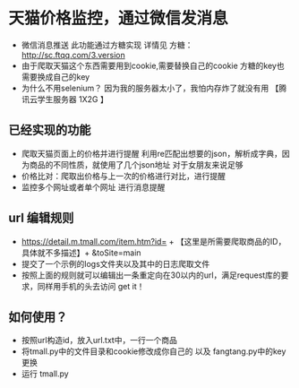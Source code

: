  # 天猫价格监控，通过微信发消息 
 - 微信消息推送 此功能通过方糖实现 详情见 方糖：http://sc.ftqq.com/3.version
 - 由于爬取天猫这个东西需要用到cookie,需要替换自己的cookie   方糖的key也需要换成自己的key
 - 为什么不用selenium？ 因为我的服务器太小了，我怕内存炸了就没有用 【腾讯云学生服务器 1X2G 】
  
 ## 已经实现的功能
 - 爬取天猫页面上的价格并进行提醒  利用re匹配出想要的json，解析成字典，因为商品的不同性质，就使用了几个json地址 对于女朋友来说足够
 - 价格比对：爬取出价格与上一次的价格进行对比，进行提醒
 - 监控多个网址或者单个网址 进行消息提醒


## url 编辑规则
 -  https://detail.m.tmall.com/item.htm?id= + 【这里是所需要爬取商品的ID，具体就不多描述】+ &toSite=main
 - 提交了一个示例的logs文件夹以及其中的日志爬取文件
 - 按照上面的规则就可以编辑出一条重定向在30以内的url，满足request库的要求，同样用手机的头去访问 get it！
 
 ## 如何使用？
 - 按照url构造id，放入url.txt中，一行一个商品
 - 将tmall.py中的文件目录和cookie修改成你自己的 以及 fangtang.py中的key更换
 - 运行 tmall.py
